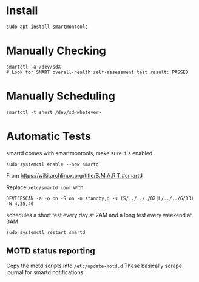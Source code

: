# Install
```shell
sudo apt install smartmontools
```

# Manually Checking
```shell
smartctl -a /dev/sdX
# Look for SMART overall-health self-assessment test result: PASSED
```


# Manually Scheduling
```shell
smartctl -t short /dev/sd<whatever>
```

# Automatic Tests
smartd comes with smartmontools, make sure it's enabled
```shell
sudo systemctl enable --now smartd
```

From https://wiki.archlinux.org/title/S.M.A.R.T.#smartd

Replace `/etc/smartd.conf` with 
```text
DEVICESCAN -a -o on -S on -n standby,q -s (S/../.././02|L/../../6/03) -W 4,35,40
```
schedules a short test every day at 2AM and a long test every weekend at 3AM

```shell
sudo systemctl restart smartd
```

## MOTD status reporting
Copy the motd scripts into `/etc/update-motd.d`
These basically scrape journal for smartd notifications
